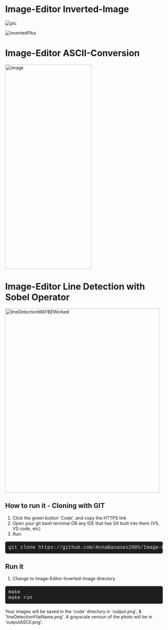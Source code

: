 # Image-Editor Inverted-Image
![pic](https://github.com/user-attachments/assets/00094e36-5a69-43e2-b5a8-06fea733ea1c)

![invertedPika](https://github.com/user-attachments/assets/2b13c60f-fb3b-4987-b873-2857357e2ce8)

# Image-Editor ASCII-Conversion
<img width="276" height="652" alt="image" src="https://github.com/user-attachments/assets/1999ecfd-dc53-467a-ad05-6a3d61e71344" />

# Image-Editor Line Detection with Sobel Operator
<img width="493" height="587" alt="lineDetectionMAYBEWorked" src="https://github.com/user-attachments/assets/193458e3-3924-45fb-a073-8712cfa62861" />





## How to run it - Cloning with GIT

1. Click the green button 'Code', and copy the HTTPS link
2. Open your git bash terminal OR any IDE that has Git built into them (VS, VS code, etc)
3. Run:
<pre style="font-family: 'Courier New', monospace; font-size: 16px; background-color: #1e1e1e; color: #dcdcdc; padding: 10px; border-radius: 5px;">
git clone https://github.com/AnnaBananas2005/Image-Editor-Inverted-Image.git
</pre>

## Run it
1. Change to Image-Editor-Inverted-Image directory
<pre style="font-family: 'Courier New', monospace; font-size: 16px; background-color: #1e1e1e; color: #dcdcdc; padding: 10px; border-radius: 5px;">
make
make run
</pre>
Your images will be saved in the 'code' directory in 'output.png', & 'lineDetectionFileName.png'. A grayscale version of the photo will be in 'outputASCII.png'.

